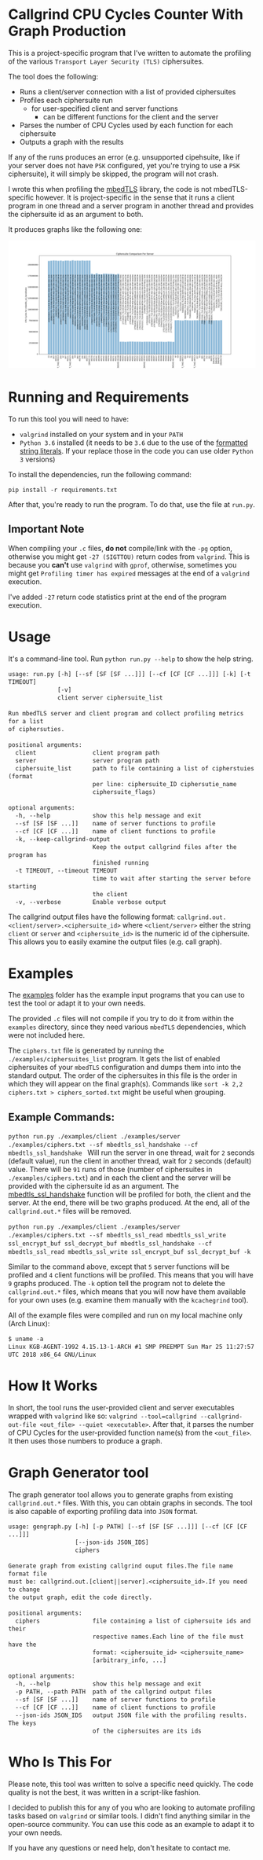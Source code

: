 # Callgrind CPU Cycles Counter With Graph Production

This is a project-specific program that I've written to automate the
profiling of the various `Transport Layer Security (TLS)` ciphersuites.

The tool does the following:

* Runs a client/server connection with a list of provided ciphersuites
* Profiles each ciphersuite run
  * for user-specified client and server functions
    * can be different functions for the client and the server
* Parses the number of CPU Cycles used by each function for each ciphersuite
* Outputs a graph with the results

If any of the runs produces an error (e.g. unsupported cipehsuite,
  like if your server does not have `PSK` configured, yet you're
  trying to use a `PSK` ciphersuite), it will simply be skipped,
  the program will not crash.

I wrote this when profiling the [mbedTLS](https://tls.mbed.org/) library, the code is not mbedTLS-specific however. It is project-specific in the sense that
it runs a client program in one thread and a server program in another thread
and provides the ciphersuite id as an argument to both.

It produces graphs like the following one:

![Example server profiling image](./examples/server_profiling.png)

# Running and Requirements

To run this tool you will need to have:
* `valgrind` installed on your system and in your `PATH`
* `Python 3.6` installed (it needs to be `3.6` due to the use of the [formatted string literals](https://www.python.org/dev/peps/pep-0498/). If your replace those in the code you can use older `Python 3` versions)

To install the dependencies, run the following command:

```
pip install -r requirements.txt
```

After that, you're ready to run the program. To do that, use the file at `run.py`.

## Important Note

When compiling your `.c` files, **do not** compile/link with the `-pg`
option, otherwise you might get `-27 (SIGTTOU)` return codes
from `valgrind`. This is because you **can't** use `valgrind` with
`gprof`, otherwise, sometimes you might get `Profiling timer has expired`
messages at the end of a `valgrind` execution.

I've added `-27` return code statistics print at the end of the program
execution.

# Usage

It's a command-line tool. Run `python run.py --help` to show the
help string.

```
usage: run.py [-h] [--sf [SF [SF ...]]] [--cf [CF [CF ...]]] [-k] [-t TIMEOUT]
              [-v]
              client server ciphersuite_list

Run mbedTLS server and client program and collect profiling metrics for a list
of ciphersuties.

positional arguments:
  client                client program path
  server                server program path
  ciphersuite_list      path to file containing a list of cipherstuies (format
                        per line: ciphersuite_ID ciphersutie_name
                        ciphersuite_flags)

optional arguments:
  -h, --help            show this help message and exit
  --sf [SF [SF ...]]    name of server functions to profile
  --cf [CF [CF ...]]    name of client functions to profile
  -k, --keep-callgrind-output
                        Keep the output callgrind files after the program has
                        finished running
  -t TIMEOUT, --timeout TIMEOUT
                        time to wait after starting the server before starting
                        the client
  -v, --verbose         Enable verbose output

```

The callgrind output files have the following format:
`callgrind.out.<client/server>.<ciphersuite_id>` where `<client/server>` either the string `client` or `server` and `<ciphersuite_id>` is the numeric id of the ciphersuite. This allows you to easily examine the output files (e.g. call graph).

# Examples

The [examples]() folder has the example input programs that you can
use to test the tool or adapt it to your own needs.

The provided `.c` files will not compile if you try to do it
from within the `examples` directory, since they need
various `mbedTLS` dependencies, which were not included here.

The `ciphers.txt` file is generated by running the
`./examples/ciphersuites_list` program. It gets the list of
enabled ciphersuites of your `mbedTLS` configuration and dumps
them into into the standard output. The order of the ciphersuites
in this file is the order in which they will appear on the final graph(s).
Commands like `sort -k 2,2 ciphers.txt > ciphers_sorted.txt`
might be useful when grouping.

## Example Commands:

`python run.py ./examples/client ./examples/server ./examples/ciphers.txt --sf mbedtls_ssl_handshake --cf mbedtls_ssl_handshake
`
Will run the server in one thread, wait for `2` seconds (default value),
run the client in another thread, wait for `2` seconds (default)
value. There will be `91` runs of those (number of ciphersuites
  in `./examples/ciphers.txt`) and in each the client and the server
will be provided with the ciphersuite id as an argument.
The [mbedtls_ssl_handshake](https://tls.mbed.org/api/ssl_8h.html#a4a37e497cd08c896870a42b1b618186e) function will be profiled for both,
the client and the server. At the end, there will be two graphs
produced.
At the end, all of the `callgrind.out.*` files will be removed.

`python run.py ./examples/client ./examples/server ./examples/ciphers.txt --sf mbedtls_ssl_read mbedtls_ssl_write ssl_encrypt_buf ssl_decrypt_buf mbedtls_ssl_handshake --cf mbedtls_ssl_read mbedtls_ssl_write ssl_encrypt_buf ssl_decrypt_buf -k`

Similar to the command above, except that `5` server functions
will be profiled and `4` client functions will be profiled. This
means that you will have `9` graphs produced. The `-k` option
tell the program not to delete the `callgrind.out.*` files, which
means that you will now have them available for your own uses
(e.g. examine them manually with the `kcachegrind` tool).

All of the example files were compiled and run on my
local machine only (Arch Linux):

```
$ uname -a
Linux KGB-AGENT-1992 4.15.13-1-ARCH #1 SMP PREEMPT Sun Mar 25 11:27:57 UTC 2018 x86_64 GNU/Linux
```

# How It Works

In short, the tool runs the user-provided client and server executables
wrapped with `valgrind` like so: `valgrind --tool=callgrind --callgrind-out-file <out_file> --quiet <executable>`. After that, it
parses the number of CPU Cycles for the user-provided function name(s) from
the `<out_file>`. It then uses those numbers to produce a graph.

# Graph Generator tool

The graph generator tool allows you to generate graphs from
existing `callgrind.out.*` files. With this, you can obtain
graphs in seconds. The tool is also capable of exporting
profiling data into `JSON` format.

```
usage: gengraph.py [-h] [-p PATH] [--sf [SF [SF ...]]] [--cf [CF [CF ...]]]
                   [--json-ids JSON_IDS]
                   ciphers

Generate graph from existing callgrind ouput files.The file name format file
must be: callgrind.out.[client||server].<ciphersuite_id>.If you need to change
the output graph, edit the code directly.

positional arguments:
  ciphers               file containing a list of ciphersuite ids and their
                        respective names.Each line of the file must have the
                        format: <ciphersuite_id> <ciphersuite_name>
                        [arbitrary_info, ...]

optional arguments:
  -h, --help            show this help message and exit
  -p PATH, --path PATH  path of the callgrind output files
  --sf [SF [SF ...]]    name of server functions to profile
  --cf [CF [CF ...]]    name of client functions to profile
  --json-ids JSON_IDS   output JSON file with the profiling results. The keys
                        of the ciphersuites are its ids

```

# Who Is This For

Please note, this tool was written to solve a specific need quickly.
The code quality is not the best, it was written in a script-like fashion.

I decided to publish this for any of you who are looking to automate
profiling tasks based on `valgrind` or similar tools. I didn't find
anything similar in the open-source community. You can use
this code as an example to adapt it to your own needs.

If you have any questions or need help, don't hesitate to contact me.
